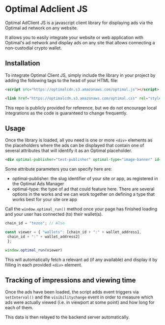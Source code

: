 # Optimal Adclient JS

Optimal AdClient JS is a javascript client library for displaying ads via the Optimal ad network on any website.

It allows you to easily integrate your website or web application with Optimal's ad network and display ads on any site that allows connecting a non-custodial crypto wallet.

## Installation

To integrate Optimal Client JS, simply include the library in your project by adding the following tags to the head of your HTML file:

```html
<script src="https://optimalcdn.s3.amazonaws.com/optimal.js"></script>

<link href="https://optimalcdn.s3.amazonaws.com/optimal.css" rel="stylesheet">
```

This repo is publicly provided for reference, but we do not encourage local integrations as the code is guaranteed to change frequently.

## Usage

Once the library is loaded, all you need is one or more `<div>` elements as the placeholders where the ads can be displayed that contain one of several attributes that will identify it as an Optimal placeholder.

```html
<div optimal-publisher="test-publisher" optimal-type="image-banner" id="ad"></div>
```

Some attribute parameters you can specify here are:
- optimal-publisher: the slug identifier of your site or app, as registered in the Optimal Ads Manager
- optimal-type: the type of ad that could feature here. There are several options in the works and we can work together on defining a type that works best for your site ore app


Call the `window.optimal_run()` method once your page has finished loading and your user has connected (to) their wallet(s).

```javascript
chain_id = "tezos"; // Also

const viewer = { "wallets": [chain_id + ":" + wallet_address1,
 chain_id + ":" + wallet_address2] 
 };

window.optimal_run(viewer)
```

This will automatically fetch a relevant ad (if any available) and display it by filling in each provided `<div>` element.

## Tracking of impressions and viewing time

Once the ads have been loaded, the script adds event triggers via `setInterval()` and the `visibilitychange` event in order to measure which ads were actually viewed (i.e. in viewport at some point) and how long for each of them.

This data is then relayed to the backend server automatically.